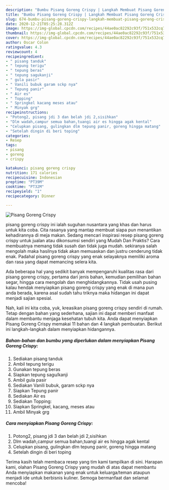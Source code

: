 ```yaml
---
description: "Bumbu Pisang Goreng Crispy | Langkah Membuat Pisang Goreng Crispy Yang Enak Dan Lezat"
title: "Bumbu Pisang Goreng Crispy | Langkah Membuat Pisang Goreng Crispy Yang Enak Dan Lezat"
slug: 674-bumbu-pisang-goreng-crispy-langkah-membuat-pisang-goreng-crispy-yang-enak-dan-lezat
date: 2020-12-21T05:25:28.312Z
image: https://img-global.cpcdn.com/recipes/44ae0ac82292c93f/751x532cq70/pisang-goreng-crispy-foto-resep-utama.jpg
thumbnail: https://img-global.cpcdn.com/recipes/44ae0ac82292c93f/751x532cq70/pisang-goreng-crispy-foto-resep-utama.jpg
cover: https://img-global.cpcdn.com/recipes/44ae0ac82292c93f/751x532cq70/pisang-goreng-crispy-foto-resep-utama.jpg
author: Oscar Colon
ratingvalue: 4.3
reviewcount: 4
recipeingredient:
- " pisang tanduk"
- " tepung terigu"
- " tepung beras"
- " tepung sagukanji"
- " gula pasir"
- " Vanili bubuk garam sckp nya"
- " Tepung panir"
- " Air es"
- " Topping"
- " Springkel kacang meses atau"
- " Minyak grg"
recipeinstructions:
- "Potong2, pisang jdi 3 dan belah jdi 2,sisihkan"
- "Dlm wadah,campur semua bahan,tuangi air es hingga agak kental"
- "Celupkan pisang, gulingkan dlm tepung panir, goreng hingga matang"
- "Setelah dingin di beri toping"
categories:
- Resep
tags:
- pisang
- goreng
- crispy

katakunci: pisang goreng crispy 
nutrition: 171 calories
recipecuisine: Indonesian
preptime: "PT39M"
cooktime: "PT32M"
recipeyield: "1"
recipecategory: Dinner

---
```



![Pisang Goreng Crispy](https://img-global.cpcdn.com/recipes/44ae0ac82292c93f/751x532cq70/pisang-goreng-crispy-foto-resep-utama.jpg)


pisang goreng crispy ini ialah suguhan nusantara yang khas dan harus untuk kita coba. Cita rasanya yang mantap membuat siapa pun menantikan kehadirannya di meja makan.
Sedang mencari inspirasi resep pisang goreng crispy untuk jualan atau dikonsumsi sendiri yang Mudah Dan Praktis? Cara membuatnya memang tidak susah dan tidak juga mudah. sekiranya salah mengolah maka hasilnya tidak akan memuaskan dan justru cenderung tidak enak. Padahal pisang goreng crispy yang enak selayaknya memiliki aroma dan rasa yang dapat memancing selera kita.

Ada beberapa hal yang sedikit banyak mempengaruhi kualitas rasa dari pisang goreng crispy, pertama dari jenis bahan, kemudian pemilihan bahan segar, hingga cara mengolah dan menghidangkannya. Tidak usah pusing kalau hendak menyiapkan pisang goreng crispy yang enak di mana pun anda berada, karena asal sudah tahu triknya maka hidangan ini dapat menjadi sajian spesial.




Nah, kali ini kita coba, yuk, kreasikan pisang goreng crispy sendiri di rumah. Tetap dengan bahan yang sederhana, sajian ini dapat memberi manfaat dalam membantu menjaga kesehatan tubuh kita. Anda dapat menyiapkan Pisang Goreng Crispy memakai 11 bahan dan 4 langkah pembuatan. Berikut ini langkah-langkah dalam menyiapkan hidangannya.

<!--inarticleads1-->

##### Bahan-bahan dan bumbu yang diperlukan dalam menyiapkan Pisang Goreng Crispy:

1. Sediakan  pisang tanduk
1. Ambil  tepung terigu
1. Gunakan  tepung beras
1. Siapkan  tepung sagu/kanji
1. Ambil  gula pasir
1. Sediakan  Vanili bubuk, garam sckp nya
1. Siapkan  Tepung panir
1. Sediakan  Air es
1. Sediakan  Topping:
1. Siapkan  Springkel, kacang, meses atau
1. Ambil  Minyak grg




<!--inarticleads2-->

##### Cara menyiapkan Pisang Goreng Crispy:

1. Potong2, pisang jdi 3 dan belah jdi 2,sisihkan
1. Dlm wadah,campur semua bahan,tuangi air es hingga agak kental
1. Celupkan pisang, gulingkan dlm tepung panir, goreng hingga matang
1. Setelah dingin di beri toping




Terima kasih telah membaca resep yang tim kami tampilkan di sini. Harapan kami, olahan Pisang Goreng Crispy yang mudah di atas dapat membantu Anda menyiapkan makanan yang enak untuk keluarga/teman ataupun menjadi ide untuk berbisnis kuliner. Semoga bermanfaat dan selamat mencoba!
